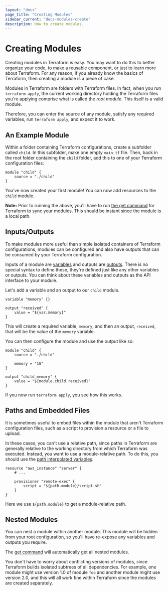 ```yaml
---
layout: "docs"
page_title: "Creating Modules"
sidebar_current: "docs-modules-create"
description: How to create modules.
---
```


# Creating Modules

Creating modules in Terraform is easy. You may want to do this to better organize your code, to make a reusable component, or just to learn more about Terraform. For any reason, if you already know the basics of Terraform, then creating a module is a piece of cake.

Modules in Terraform are folders with Terraform files. In fact, when you run `terraform apply`, the current working directory holding
the Terraform files you're applying comprise what is called the _root module_. This itself is a valid module.

Therefore, you can enter the source of any module, satisfy any required variables, run `terraform apply`, and expect it to work.

## An Example Module

Within a folder containing Terraform configurations, create a subfolder called `child`. In this subfolder, make one empty `main.tf` file. Then, back in the root folder containing the `child` folder, add this to one of your Terraform configuration files:

```
module "child" {
	source = "./child"
}
```

You've now created your first module! You can now add resources to the `child` module.

**Note:** Prior to running the above, you'll have to run [the get command](/docs/commands/get.html) for Terraform to sync
your modules. This should be instant since the module is a local path.

## Inputs/Outputs

To make modules more useful than simple isolated containers of Terraform configurations, modules can be configured and also have outputs that can be consumed by your Terraform configuration. 

Inputs of a module are [variables](/docs/configuration/variables.html) and outputs are [outputs](/docs/configuration/outputs.html). There is no special syntax to define these, they're defined just like any other variables or outputs. You can think about these variables and outputs as the API interface to your module.

Let's add a variable and an output to our `child` module.

```
variable "memory" {}

output "received" {
	value = "${var.memory}"
}
```

This will create a required variable, `memory`, and then an output, `received`, that will be the value of the `memory` variable.

You can then configure the module and use the output like so:

```
module "child" {
	source = "./child"

	memory = "1G"
}

output "child_memory" {
	value = "${module.child.received}"
}
```

If you now run `terraform apply`, you see how this works.

## Paths and Embedded Files

It is sometimes useful to embed files within the module that aren't Terraform configuration files, such as a script to provision a resource or a file to upload.

In these cases, you can't use a relative path, since paths in Terraform are generally relative to the working directory from which Terraform was executed. Instead, you want to use a module-relative path. To do this, you should use the [path interpolated variables](/docs/configuration/interpolation.html).

```
resource "aws_instance" "server" {
	# ...

	provisioner "remote-exec" {
		script = "${path.module}/script.sh"
	}
}
```

Here we use `${path.module}` to get a module-relative path.

## Nested Modules

You can nest a module within another module. This module will be hidden from your root configuration, so you'll have re-expose any
variables and outputs you require.

The [get command](/docs/commands/get.html) will automatically get all nested modules.

You don't have to worry about conflicting versions of modules, since Terraform builds isolated subtrees of all dependencies. For example, one module might use version 1.0 of module `foo` and another module might use version 2.0, and this will all work fine within Terraform since the modules are created separately.
